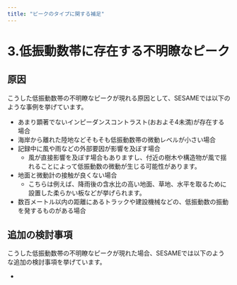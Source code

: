 ```yaml
---
title: "ピークのタイプに関する補足"
---
```

# 3.低振動数帯に存在する不明瞭なピーク

## 原因
こうした低振動数帯の不明瞭なピークが現れる原因として、SESAMEでは以下のような事例を挙げています。

- あまり顕著でないインピーダンスコントラスト(おおよそ4未満)が存在する場合
- 海岸から離れた陸地などそもそも低振動数帯の微動レベルが小さい場合
- 記録中に風や雨などの外部要因が影響を及ぼす場合
    - 風が直接影響を及ぼす場合もありますし、付近の樹木や構造物が風で揺れることによって低振動数の微動が生じる可能性があります。
- 地面と微動計の接触が良くない場合
    - こちらは例えば、降雨後の含水比の高い地面、草地、水平を取るために設置した柔らかい板などが挙げられます。
- 数百メートル以内の距離にあるトラックや建設機械などの、低振動数の振動を発するものがある場合

## 追加の検討事項

こうした低振動数帯の不明瞭なピークが現れた場合、SESAMEでは以下のような追加の検討事項を挙げています。

- 
